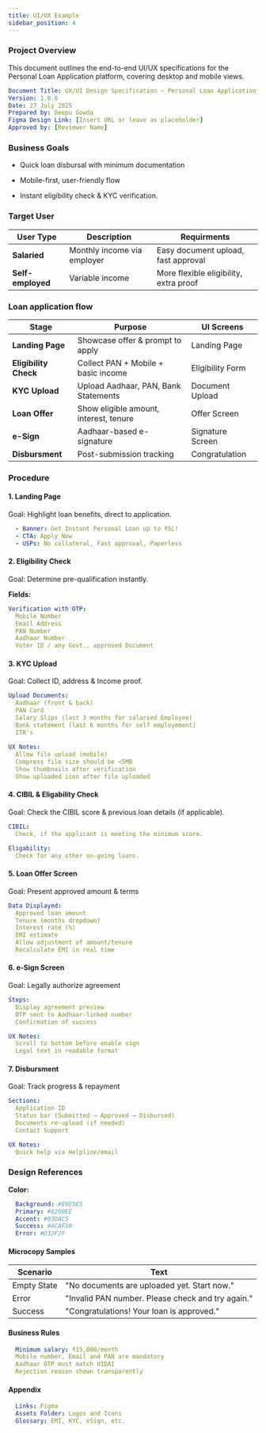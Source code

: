 ```yaml
---
title: UI/UX Example
sidebar_position: 4
---
```


### Project Overview

This document outlines the end-to-end UI/UX specifications for the Personal Loan Application platform, covering desktop and mobile views.

```yaml
Document Title: UX/UI Design Specification – Personal Loan Application Journey
Version: 1.0.0
Date: 27 July 2025
Prepared by: Deepu Gowda
Figma Design Link: [Insert URL or leave as placeholder]
Approved by: [Reviewer Name]
```

### Business Goals

- Quick loan disbursal with minimum documentation

- Mobile-first, user-friendly flow

- Instant eligibility check & KYC verification.

### Target User

| **User Type**           | **Description**             | **Requirments**                    |
| ----------------------- | --------------------------- | -------------------------------------- |
| **Salaried**            | Monthly income via employer | Easy document upload, fast approval    |
|**Self-employed**       | Variable income             | More flexible eligibility, extra proof |

### Loan application flow

| **Stage**             | **Purpose**                            | **UI Screens**    |
| --------------------- | -------------------------------------- | ----------------- |
| **Landing Page**      | Showcase offer & prompt to apply       | Landing Page      |
| **Eligibility Check** | Collect PAN + Mobile + basic income    | Eligibility Form  |
| **KYC Upload**        | Upload Aadhaar, PAN, Bank Statements   | Document Upload   |
| **Loan Offer**        | Show eligible amount, interest, tenure | Offer Screen      |
| **e-Sign**            | Aadhaar-based e-signature              | Signature Screen  |
| **Disbursment**       | Post-submission tracking               | Congratulation    |

### Procedure

#### 1. Landing Page

Goal: Highlight loan benefits, direct to application.

```yaml
  - Banner: Get Instant Personal Loan up to ₹5L!
  - CTA: Apply Now
  - USPs: No collateral, Fast approval, Paperless
```

#### 2. Eligibility Check

Goal: Determine pre-qualification instantly.

**Fields:**

```yaml
Verification with OTP:
  Mobile Number
  Email Address
  PAN Number
  Aadhaar Number
  Voter ID / any Govt., approved Document
```

#### 3. KYC Upload

Goal: Collect ID, address & Income proof.

```yaml
Upload Documents:
  Aadhaar (front & back)
  PAN Card
  Salary Slips (last 3 months for salaried Employee)
  Bank statement (last 6 months for self employement)
  ITR's
  
UX Notes:
  Allow file upload (mobile)
  Compress file size should be <5MB
  Show thumbnails after verification
  Show uploaded icon after file uploaded
```

#### 4. CIBIL & Eligability Check

Goal: Check the CIBIL score & previous loan details (if applicable).

```yaml
CIBIL:
  Check, if the applicant is meeting the minimum score.

Eligability:
  Check for any other on-going loans.  
```

#### 5. Loan Offer Screen

Goal: Present approved amount & terms

```yaml
Data Displayed:
  Approved loan amount
  Tenure (months dropdown)
  Interest rate (%)
  EMI estimate
  Allow adjustment of amount/tenure
  Recalculate EMI in real time
```

#### 6. e-Sign Screen

Goal: Legally authorize agreement

```yaml
Steps:
  Display agreement preview
  OTP sent to Aadhaar-linked number
  Confirmation of success

UX Notes:
  Scroll to bottom before enable sign
  Legal text in readable format
```

#### 7. Disbursment

Goal: Track progress & repayment

```yaml
Sections:
  Application ID
  Status bar (Submitted → Approved → Disbursed)
  Documents re-upload (if needed)
  Contact Support

UX Notes:
  Quick help via Helpline/email
```

### Design References

**Color:**

```yaml
  Background: #E9E5E5
  Primary: #6200EE 
  Accent: #03DAC5
  Success: #4CAF50
  Error: #D32F2F
```

#### Microcopy Samples

| Scenario    | Text                                              |
| ----------- | ------------------------------------------------- |
| Empty State | "No documents are uploaded yet. Start now."       |
| Error       | "Invalid PAN number. Please check and try again." |
| Success     | "Congratulations! Your loan is approved."         |

#### Business Rules

```yaml
  Minimum salary: ₹15,000/month
  Mobile number, Email and PAN are mandatory
  Aadhaar OTP must match UIDAI
  Rejection reason shown transparently
```

#### Appendix

```yaml
  Links: Figma
  Assets Folder: Logos and Icons
  Glossary: EMI, KYC, eSign, etc.
```
